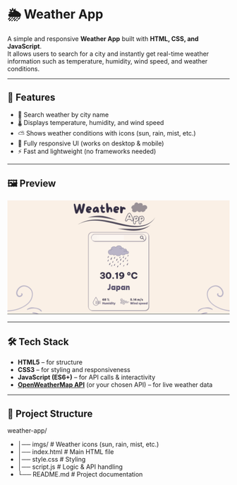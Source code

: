# 🌦️ Weather App

A simple and responsive **Weather App** built with **HTML, CSS, and JavaScript**.  
It allows users to search for a city and instantly get real-time weather information such as temperature, humidity, wind speed, and weather conditions.

---

## 🚀 Features

- 🔎 Search weather by city name  
- 🌡️ Displays temperature, humidity, and wind speed  
- ⛅ Shows weather conditions with icons (sun, rain, mist, etc.)  
- 📱 Fully responsive UI (works on desktop & mobile)  
- ⚡ Fast and lightweight (no frameworks needed)  

---

## 🖼️ Preview

![App Screenshot](imgs/weather.png)  

---

## 🛠️ Tech Stack

- **HTML5** – for structure  
- **CSS3** – for styling and responsiveness  
- **JavaScript (ES6+)** – for API calls & interactivity  
- **[OpenWeatherMap API](https://openweathermap.org/api)** (or your chosen API) – for live weather data  

---

## 📂 Project Structure
weather-app/
- │── imgs/ # Weather icons (sun, rain, mist, etc.)
- │── index.html # Main HTML file
- │── style.css # Styling
- │── script.js # Logic & API handling
- └── README.md # Project documentation
